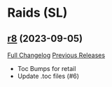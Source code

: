 # <DBM Mod> Raids (SL)

## [r8](https://github.com/DeadlyBossMods/DBM-Shadowlands/tree/r8) (2023-09-05)
[Full Changelog](https://github.com/DeadlyBossMods/DBM-Shadowlands/compare/r7...r8) [Previous Releases](https://github.com/DeadlyBossMods/DBM-Shadowlands/releases)

- Toc Bumps for retail  
- Update .toc files (#6)  
